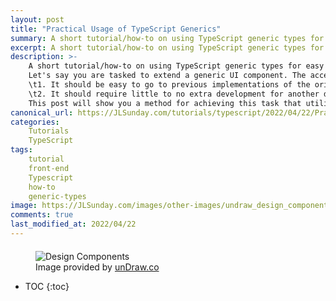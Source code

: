 ```yaml
---
layout: post
title: "Practical Usage of TypeScript Generics"
summary: A short tutorial/how-to on using TypeScript generic types for easy extensibility, and type-safe development constraints.
excerpt: A short tutorial/how-to on using TypeScript generic types for easy extensibility, and type-safe development constraints.
description: >-
    A short tutorial/how-to on using TypeScript generic types for easy extensibility, and type-safe development constraints.
    Let's say you are tasked to extend a generic UI component. The acceptance criteria for this task are:\n
    \t1. It should be easy to go to previous implementations of the original component within the code-base and implement this new functionality.\n
    \t2. It should require little to no extra development for another developer to utilize when creating new instances of the generic component.\n
    This post will show you a method for achieving this task that utilizes TypeScript's generic types.
canonical_url: https://JLSunday.com/tutorials/typescript/2022/04/22/Practical-Usage-of-TypeScript-Generics.html
categories:
    Tutorials
    TypeScript
tags:
    tutorial
    front-end
    Typescript
    how-to
    generic-types
image: https://JLSunday.com/images/other-images/undraw_design_components_9vy6.png
comments: true
last_modified_at: 2022/04/22
---
```


<figure style="margin-top: 20px;">
        <img alt="Design Components" src="{{ '/images/other-images/undraw_design_components_9vy6.png' | prepend: site.url }}" loading="lazy" title="Design Components">
    <figcaption>
        Image provided by <a href="https://undraw.co/search" target="_blank" rel="noopener noreferrer">unDraw.co</a>
    </figcaption>
</figure>

* TOC
  {:toc}
